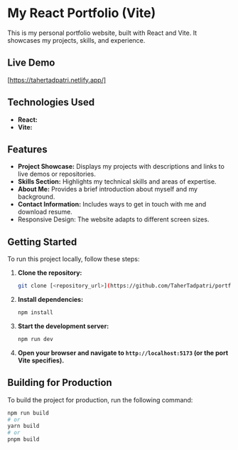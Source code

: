 
# My React Portfolio (Vite)

This is my personal portfolio website, built with React and Vite. It showcases my projects, skills, and experience.

## Live Demo

[https://tahertadpatri.netlify.app/]

## Technologies Used

* **React:** 
* **Vite:** 

## Features

* **Project Showcase:** Displays my projects with descriptions and links to live demos or repositories.
* **Skills Section:** Highlights my technical skills and areas of expertise.
* **About Me:** Provides a brief introduction about myself and my background.
* **Contact Information:** Includes ways to get in touch with me and download resume.
* Responsive Design: The website adapts to different screen sizes.

## Getting Started

To run this project locally, follow these steps:

1.  **Clone the repository:**

    ```bash
    git clone [<repository_url>](https://github.com/TaherTadpatri/portfolio.git)
    ```

2.  **Install dependencies:**

    ```bash
    npm install
    ```

3.  **Start the development server:**

    ```bash
    npm run dev
    ```

5.  **Open your browser and navigate to `http://localhost:5173` (or the port Vite specifies).**

## Building for Production

To build the project for production, run the following command:

```bash
npm run build
# or
yarn build
# or
pnpm build
